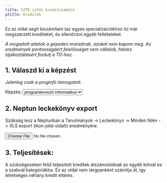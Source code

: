 ```yaml
---
title: SZTE infós kreditszámoló
ptitle: Kreditek
---
```


Ez az oldal segít kiszámítani (az egyes specializációkhoz is) már megszerzett krediteket, és ellenőrizni egyéb feltételeket.

*A megadott adatok a gépeden maradnak, azokat nem kapom meg.
Az eredmények pontosságáért felelősséget nem vállalok, hiteles tájékoztatásért fordulj a TO-hoz.*

## 1. Válaszd ki a képzést

*Jelenleg csak a proginfó támogatott.*

<label>
Képzés:
<select style="color: black" id="szak">
    <option style="color: black" value="nope">---- Szakok ----</option>
    <option style="color: black" value="gai" disabled>gazdaságinformatikus</option>
    <option style="color: black" selected value="pti">programtervező informatikus</option> <!-- TODO -->
    <option style="color: black" value="mei" disabled>mérnökinformatikus</option>
</select>
</label>
<span id="szakError" style="color: red"></span>

## 2. Neptun leckekönyv export
Szükség lesz a Neptunban a Tanulmányok -> Leckekönyv -> Minden félév -> XLS export (ikon jobb oldalt) eredményére.

<input type="file" id="leckekonyv" accept=".xlsx, application/vnd.openxmlformats-officedocument.spreadsheetml.sheet" />

## 3. Teljesítések:
<span id="specs"></span>

A szükségeseken felül teljesitett kreditek átszámolódnak az egyéb kötvál és a szabvál kategóriákba. Ez az oldal nem tárgyanként számitja át, igy lehetséges néhány kredit eltérés.

<script src="xlsx.full.min.js"></script>
<script src="papaparse.min.js"></script>
<script src="specdata.js"></script>
<script src="spec.js"></script>
